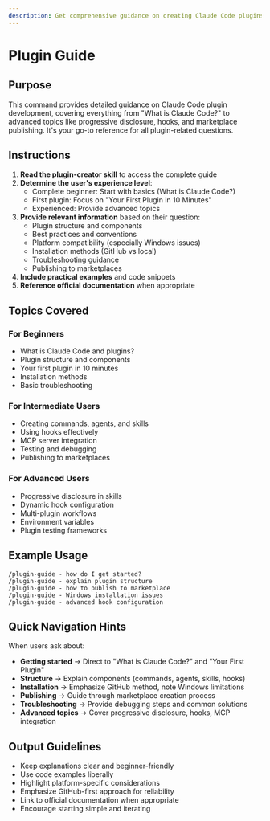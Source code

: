 ```yaml
---
description: Get comprehensive guidance on creating Claude Code plugins, from basics to advanced topics
---
```


# Plugin Guide

## Purpose
This command provides detailed guidance on Claude Code plugin development, covering everything from "What is Claude Code?" to advanced topics like progressive disclosure, hooks, and marketplace publishing. It's your go-to reference for all plugin-related questions.

## Instructions

1. **Read the plugin-creator skill** to access the complete guide
2. **Determine the user's experience level**:
   - Complete beginner: Start with basics (What is Claude Code?)
   - First plugin: Focus on "Your First Plugin in 10 Minutes"
   - Experienced: Provide advanced topics
3. **Provide relevant information** based on their question:
   - Plugin structure and components
   - Best practices and conventions
   - Platform compatibility (especially Windows issues)
   - Installation methods (GitHub vs local)
   - Troubleshooting guidance
   - Publishing to marketplaces
4. **Include practical examples** and code snippets
5. **Reference official documentation** when appropriate

## Topics Covered

### For Beginners
- What is Claude Code and plugins?
- Plugin structure and components
- Your first plugin in 10 minutes
- Installation methods
- Basic troubleshooting

### For Intermediate Users
- Creating commands, agents, and skills
- Using hooks effectively
- MCP server integration
- Testing and debugging
- Publishing to marketplaces

### For Advanced Users
- Progressive disclosure in skills
- Dynamic hook configuration
- Multi-plugin workflows
- Environment variables
- Plugin testing frameworks

## Example Usage

```
/plugin-guide - how do I get started?
/plugin-guide - explain plugin structure
/plugin-guide - how to publish to marketplace
/plugin-guide - Windows installation issues
/plugin-guide - advanced hook configuration
```

## Quick Navigation Hints

When users ask about:
- **Getting started** → Direct to "What is Claude Code?" and "Your First Plugin"
- **Structure** → Explain components (commands, agents, skills, hooks)
- **Installation** → Emphasize GitHub method, note Windows limitations
- **Publishing** → Guide through marketplace creation process
- **Troubleshooting** → Provide debugging steps and common solutions
- **Advanced topics** → Cover progressive disclosure, hooks, MCP integration

## Output Guidelines

- Keep explanations clear and beginner-friendly
- Use code examples liberally
- Highlight platform-specific considerations
- Emphasize GitHub-first approach for reliability
- Link to official documentation when appropriate
- Encourage starting simple and iterating
